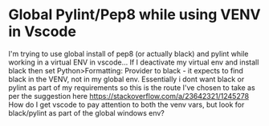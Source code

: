 
# Global Pylint/Pep8 while using VENV in Vscode

I'm trying to use global install of pep8 (or actually black) and pylint while working in a virtual ENV in vscode... If I deactivate my virtual env and install black then set  Python>Formatting: Provider to black - it expects to find black in the VENV, not in my global env.
Essentially i dont want black or pylint as part of my requirements so this is the route I've chosen to take as per the suggestion here
https://stackoverflow.com/a/23642321/1245278
How do I get vscode to pay attention to both the venv vars, but look for black/pylint as part of the global windows env?

        